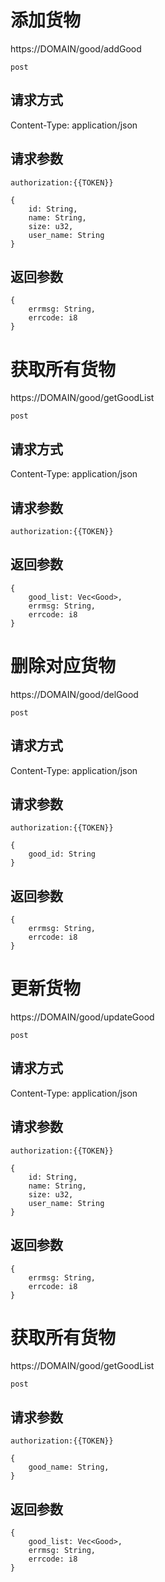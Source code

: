 # 添加货物

https://DOMAIN/good/addGood

`post`

## 请求方式

Content-Type: application/json

## 请求参数

`authorization:{{TOKEN}}`

```
{
    id: String,
    name: String,
    size: u32,
    user_name: String
}
```

## 返回参数

```
{
    errmsg: String,
    errcode: i8
}
```

# 获取所有货物

https://DOMAIN/good/getGoodList

`post`

## 请求方式

Content-Type: application/json

## 请求参数

`authorization:{{TOKEN}}`

## 返回参数

```
{
    good_list: Vec<Good>,
    errmsg: String,
    errcode: i8
}
```

# 删除对应货物

https://DOMAIN/good/delGood

`post`

## 请求方式

Content-Type: application/json

## 请求参数

`authorization:{{TOKEN}}`

```
{
    good_id: String
}
```

## 返回参数

```
{
    errmsg: String,
    errcode: i8
}
```

# 更新货物

https://DOMAIN/good/updateGood

`post`

## 请求方式

Content-Type: application/json

## 请求参数

`authorization:{{TOKEN}}`

```
{
    id: String,
    name: String,
    size: u32,
    user_name: String
}
```

## 返回参数

```
{
    errmsg: String,
    errcode: i8
}
```

# 获取所有货物

https://DOMAIN/good/getGoodList

`post`

## 请求参数

`authorization:{{TOKEN}}`

```
{
    good_name: String,
}
```

## 返回参数

```
{
    good_list: Vec<Good>,
    errmsg: String,
    errcode: i8
}
```
